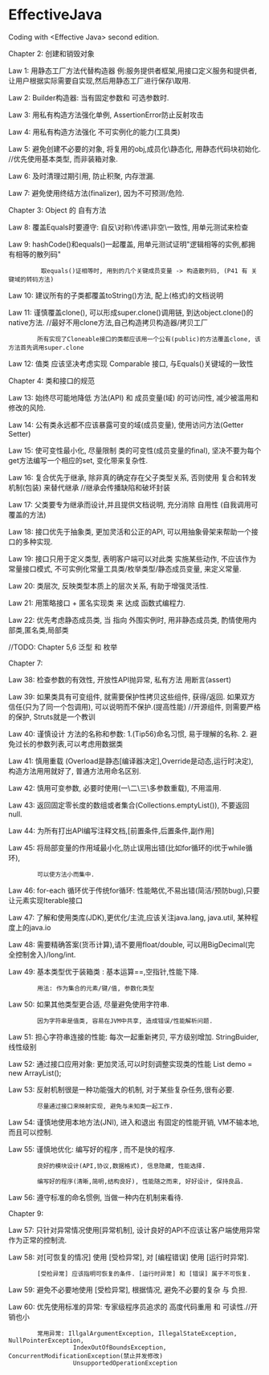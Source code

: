 # EffectiveJava
Coding with &lt;Effective Java> second edition.

Chapter 2: 创建和销毁对象

Law 1: 用静态工厂方法代替构造器  例:服务提供者框架,用接口定义服务和提供者, 让用户根据实际需要自实现,然后用静态工厂进行保存\取用.

Law 2: Builder构造器: 当有固定参数和 可选参数时.

Law 3: 用私有构造方法强化单例, AssertionError防止反射攻击

Law 4: 用私有构造方法强化 不可实例化的能力(工具类)

Law 5: 避免创建不必要的对象, 将复用的obj,成员化\静态化, 用静态代码块初始化.   //优先使用基本类型, 而非装箱对象.

Law 6: 及时清理过期引用, 防止积聚, 内存泄漏.

Law 7: 避免使用终结方法(finalizer), 因为不可预测/危险.

Chapter 3: Object 的 自有方法

Law 8: 覆盖Equals时要遵守: 自反\对称\传递\非空\一致性, 用单元测试来检查

Law 9: hashCode()和equals()一起覆盖, 用单元测试证明"逻辑相等的实例,都拥有相等的散列码"

             取equals()证相等时, 用到的几个关键成员变量 -> 构造散列码, (P41 有 关键域的转码方法)

Law 10: 建议所有的子类都覆盖toString()方法, 配上(格式)的文档说明

Law 11: 谨慎覆盖clone(), 可以形成super.clone()调用链, 到达object.clone()的native方法.  //最好不用clone方法,自己构造拷贝构造器/拷贝工厂

            所有实现了Cloneable接口的类都应该用一个公有(public)的方法覆盖clone, 该方法首先调用super.clone

Law 12: 值类 应该坚决考虑实现 Comparable 接口, 与Equals()关键域的一致性

Chapter 4: 类和接口的规范

Law 13: 始终尽可能地降低 方法(API) 和 成员变量(域) 的可访问性, 减少被滥用和修改的风险.

Law 14: 公有类永远都不应该暴露可变的域(成员变量), 使用访问方法(Getter Setter)

Law 15: 使可变性最小化, 尽量限制 类的可变性(成员变量的final), 坚决不要为每个get方法编写一个相应的set, 变化带来复杂性.

Law 16: 复合优先于继承, 除非真的确定存在父子类型关系, 否则使用 复合和转发机制(包装) 来替代继承 //继承会传播缺陷和破坏封装

Law 17: 父类要专为继承而设计,并且提供文档说明, 充分消除 自用性 (自我调用可覆盖的方法)

Law 18: 接口优先于抽象类, 更加灵活和公正的API, 可以用抽象骨架来帮助一个接口的多种实现.

Law 19: 接口只用于定义类型, 表明客户端可以对此类 实施某些动作, 不应该作为常量接口模式,
            不可实例化常量工具类/枚举类型/静态成员变量, 来定义常量.

Law 20: 类层次, 反映类型本质上的层次关系, 有助于增强灵活性.

Law 21: 用策略接口 + 匿名实现类 来 达成 函数式编程力.

Law 22: 优先考虑静态成员类, 当 指向 外围实例时, 用非静态成员类, 酌情使用内部类,匿名类,局部类

//TODO: Chapter 5,6 泛型 和 枚举


Chapter 7:

Law 38: 检查参数的有效性, 开放性API抛异常, 私有方法 用断言(assert)

Law 39: 如果类具有可变组件, 就需要保护性拷贝这些组件, 获得/返回.
        如果双方信任(只为了同一个包调用), 可以说明而不保护.(提高性能)
        //开源组件, 则需要严格的保护, Struts就是一个教训

Law 40: 谨慎设计 方法的名称和参数: 1.(Tip56)命名习惯, 易于理解的名称. 2. 避免过长的参数列表,可以考虑用数据类

Law 41: 慎用重载 (Overload是静态[编译器决定],Override是动态,运行时决定), 构造方法用用就好了, 普通方法用命名区别.

Law 42: 慎用可变参数, 必要时使用(一\二\三\多参数重载), 不用滥用.

Law 43: 返回固定零长度的数组或者集合(Collections.emptyList()), 不要返回null.

Law 44: 为所有打出API编写注释文档,[前置条件,后置条件,副作用]

Law 45: 将局部变量的作用域最小化,防止误用出错(比如for循环的i优于while循环),

            可以使方法小而集中.

Law 46: for-each 循环优于传统for循环: 性能略优,不易出错(简洁/预防bug),只要让元素实现Iterable接口

Law 47: 了解和使用类库(JDK),更优化/主流,应该关注java.lang, java.util, 某种程度上的java.io

Law 48: 需要精确答案(货币计算),请不要用float/double, 可以用BigDecimal(完全控制舍入)/long/int.

Law 49: 基本类型优于装箱类 : 基本运算==,空指针,性能下降.

            用法: 作为集合的元素/键/值, 参数化类型

Law 50: 如果其他类型更合适, 尽量避免使用字符串.

            因为字符串是值类, 容易在JVM中共享, 造成错误/性能解析问题.

Law 51: 担心字符串连接的性能: 每次一起重新拷贝, 平方级别增加.
               StringBuider,线性级别

Law 52: 通过接口应用对象: 更加灵活,可以时刻调整实现类的性能
                List<Integer> demo = new ArrayList<Integer>();

Law 53: 反射机制很是一种功能强大的机制, 对于某些复杂任务,很有必要.

            尽量通过接口来映射实现, 避免与未知类一起工作.

Law 54: 谨慎地使用本地方法(JNI), 进入和退出 有固定的性能开销, VM不输本地, 而且可以控制.

Law 55: 谨慎地优化: 编写好的程序 , 而不是快的程序.

            良好的模块设计(API,协议,数据格式), 信息隐藏, 性能选择.

            编写好的程序(清晰,简明,结构良好), 性能随之而来, 好好设计, 保持良品.

Law 56: 遵守标准的命名惯例, 当做一种内在机制来看待.


Chapter 9:

Law 57: 只针对异常情况使用[异常机制], 设计良好的API不应该让客户端使用异常作为正常的控制流.

Law 58: 对[可恢复的情况] 使用 [受检异常], 对 [编程错误] 使用 [运行时异常].

            [受检异常] 应该指明可恢复的条件. [运行时异常] 和 [错误] 属于不可恢复. 
            
Law 59: 避免不必要地使用 [受检异常], 根据情况, 避免不必要的复杂 与 负担.
            
Law 60: 优先使用标准的异常: 专家级程序员追求的 高度代码重用 和 可读性.//开销也小
            
            常用异常: IllgalArgumentException, IllegalStateException, NullPointerException,
                      IndexOutOfBoundsException, ConcurrentModificationException(禁止并发修改)
                      UnsupportedOperationException
                      
                      